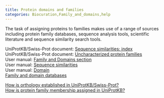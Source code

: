 ```yaml
---
title: Protein domains and families
categories: Biocuration,Family_and_domains,help
---
```


The task of assigning proteins to families makes use of a range of sources including protein family databases, sequence analysis tools, scientific literature and sequence similarity search tools.

UniProtKB/Swiss-Prot document: [Sequence similarities: index](http://www.uniprot.org/docs/similar)  
UniProtKB/Swiss-Prot document: [Uncharacterized protein families](http://www.uniprot.org/docs/upflist)  
User manual: [Family and Domains section](https://www.uniprot.org/help/family%5Fand%5Fdomains)  
User manual: [Sequence similarities](https://www.uniprot.org/help/sequence%5Fsimilarities)  
User manual: [Domain](https://www.uniprot.org/help/domain)  
[Family and domain databases](http://www.uniprot.org/database/?query=category:%22Family+domain+databases%22)

[How is orthology established in UniProtKB/Swiss-Prot?](http://www.uniprot.org/help/orthology)  
[How is protein family membership assigned in UniProtKB?](http://www.uniprot.org/help/family%5Fmembership)
